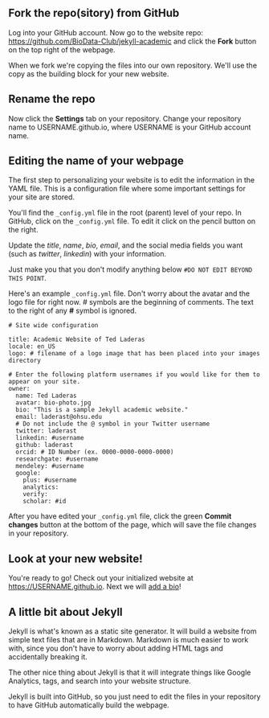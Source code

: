 ## Fork the repo(sitory) from GitHub

Log into your GitHub account.  Now go to the website repo: https://github.com/BioData-Club/jekyll-academic and click the **Fork** button on the top right of the webpage.

When we fork we're copying the files into our own repository.  We'll use the copy as the building block for your new website.

## Rename the repo

Now click the **Settings** tab on your repository. Change your repository name to USERNAME.github.io, where USERNAME is your GitHub account name.

## Editing the name of your webpage

The first step to personalizing your website is to edit the information in the YAML file.  This is a configuration file where some important settings for your site are stored.

You'll find the `_config.yml` file in the root (parent) level of your repo. In GitHub, click on the `_config.yml` file.  To edit it click on the pencil button on the right.

Update the *title*, *name*, *bio*, *email*, and the social media fields you want (such as *twitter*, *linkedin*) with your information.

Just make you that you don't modify anything below `#DO NOT EDIT BEYOND THIS POINT`.

Here's an example `_config.yml` file. Don't worry about the avatar and the logo file for right now. # symbols are the beginning of comments.  The text to the right of any **#** symbol is ignored.  

```
# Site wide configuration

title: Academic Website of Ted Laderas
locale: en_US
logo: # filename of a logo image that has been placed into your images directory

# Enter the following platform usernames if you would like for them to appear on your site.
owner:
  name: Ted Laderas
  avatar: bio-photo.jpg
  bio: "This is a sample Jekyll academic website."
  email: laderast@ohsu.edu
  # Do not include the @ symbol in your Twitter username
  twitter: laderast
  linkedin: #username
  github: laderast
  orcid: # ID Number (ex. 0000-0000-0000-0000)
  researchgate: #username
  mendeley: #username
  google:
    plus: #username
    analytics:
    verify:
    scholar: #id
```

After you have edited your `_config.yml` file, click the green **Commit changes** button at the bottom of the page, which will save the file changes in your repository.

## Look at your new website!

You're ready to go!  Check out your initialized website at https://USERNAME.github.io. Next we will [add a bio](../your-bio)!

## A little bit about Jekyll

Jekyll is what's known as a static site generator. It will build a website from simple text files that are in Markdown.  Markdown is much easier to work with, since you don't have to worry about adding HTML tags and accidentally breaking it.

The other nice thing about Jekyll is that it will integrate things like Google Analytics, tags, and search into your website structure.

Jekyll is built into GitHub, so you just need to edit the files in your repository to have GitHub automatically build the webpage.
